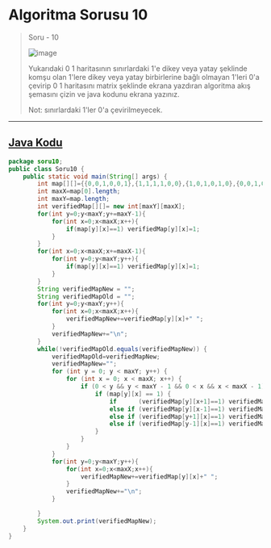 # Algoritma Sorusu 10
> Soru - 10
> 
> ![image](https://user-images.githubusercontent.com/63202456/148206592-232be93c-568c-4645-8091-216c316a251c.png)
> 
> Yukarıdaki 0 1 haritasının sınırlardaki 1'e dikey veya yatay şeklinde komşu olan 1'lere dikey veya yatay birbirlerine bağlı olmayan 1'leri 0'a çevirip 0 1 haritasını matrix şeklinde ekrana yazdıran algoritma akış şemasını çizin ve java kodunu ekrana yazınız.
> 
> Not: sınırlardaki 1'ler 0'a çevirilmeyecek.
>  


---

## [Java Kodu](https://github.com/yusufYAZICI155/10-Ornek-Algoritma-Sorulari/blob/main/Soru10/src/soru10/Soru10.java)

```java
package soru10;
public class Soru10 {
    public static void main(String[] args) {
        int map[][]={{0,0,1,0,0,1},{1,1,1,1,0,0},{1,0,1,0,1,0},{0,0,1,0,0,1},{1,1,0,1,0,1},{0,1,0,0,0,0}};
        int maxX=map[0].length;
        int maxY=map.length;
        int verifiedMap[][]= new int[maxY][maxX];
        for(int y=0;y<maxY;y+=maxY-1){
            for(int x=0;x<maxX;x++){
                if(map[y][x]==1) verifiedMap[y][x]=1;
            }
        }
        for(int x=0;x<maxX;x+=maxX-1){
            for(int y=0;y<maxY;y++){
                if(map[y][x]==1) verifiedMap[y][x]=1;
            }
        }
        String verifiedMapNew = "";
        String verifiedMapOld = "";
        for(int y=0;y<maxY;y++){
            for(int x=0;x<maxX;x++){
                verifiedMapNew+=verifiedMap[y][x]+" ";
            }
            verifiedMapNew+="\n";
        }
        while(!verifiedMapOld.equals(verifiedMapNew)) {
            verifiedMapOld=verifiedMapNew;
            verifiedMapNew="";
            for (int y = 0; y < maxY; y++) {
                for (int x = 0; x < maxX; x++) {
                    if (0 < y && y < maxY - 1 && 0 < x && x < maxX - 1) {
                        if (map[y][x] == 1) {
                            if      (verifiedMap[y][x+1]==1) verifiedMap[y][x]=1;
                            else if (verifiedMap[y][x-1]==1) verifiedMap[y][x]=1;
                            else if (verifiedMap[y+1][x]==1) verifiedMap[y][x]=1;
                            else if (verifiedMap[y-1][x]==1) verifiedMap[y][x]=1;
                        }
                    }
                }
            }
            for(int y=0;y<maxY;y++){
                for(int x=0;x<maxX;x++){
                    verifiedMapNew+=verifiedMap[y][x]+" ";
                }
                verifiedMapNew+="\n";
            }

        }
        System.out.print(verifiedMapNew);
    }
}
```
